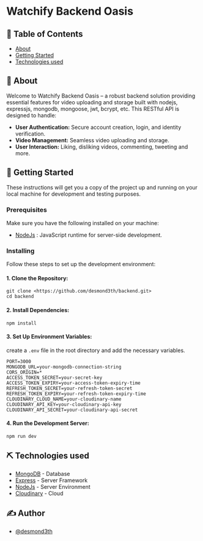 # Watchify Backend Oasis

## 📝 Table of Contents

- [About](#about)
- [Getting Started](#Getting_Started)
- [Technologies used](#Technologies_used)

## 🧐 About

Welcome to Watchify Backend Oasis – a robust backend solution providing essential features for video uploading and storage built with nodejs, expressjs, mongodb, mongoose, jwt, bcrypt, etc. This RESTful API is designed to handle:

- **User Authentication:** Secure account creation, login, and identity verification.
- **Video Management:** Seamless video uploading and storage.
- **User Interaction:** Liking, disliking videos, commenting, tweeting and more.

## 🏁 Getting Started

These instructions will get you a copy of the project up and running on your local machine for development and testing purposes.

### Prerequisites

Make sure you have the following installed on your machine:

- [NodeJs](https://nodejs.org/en/) : JavaScript runtime for server-side development.

### Installing

Follow these steps to set up the development environment:

#### 1. Clone the Repository:

```
git clone <https://github.com/desmond3th/backend.git>
cd backend
```
#### 2. Install Dependencies:

```
npm install
```
#### 3. Set Up Environment Variables:
create a ```.env``` file in the root directory and add the necessary variables.
```
PORT=3000
MONGODB_URL=your-mongodb-connection-string
CORS_ORIGIN=*
ACCESS_TOKEN_SECRET=your-secret-key
ACCESS_TOKEN_EXPIRY=your-access-token-expiry-time
REFRESH_TOKEN_SECRET=your-refresh-token-secret
REFRESH_TOKEN_EXPIRY=your-refresh-token-expiry-time
CLOUDINARY_CLOUD_NAME=your-cloudinary-name
CLOUDINARY_API_KEY=your-cloudinary-api-key
CLOUDINARY_API_SECRET=your-cloudinary-api-secret

```
#### 4. Run the Development Server:

```
npm run dev
```

## ⛏️ Technologies used 

- [MongoDB](https://www.mongodb.com/) - Database
- [Express](https://expressjs.com/) - Server Framework
- [NodeJs](https://nodejs.org/en/) - Server Environment
- [Cloudinary](https://nodejs.org/en/) - Cloud


## ✍️ Author

- [@desmond3th](https://github.com/desmond3th)